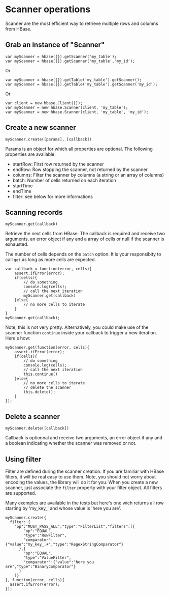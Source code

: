 
Scanner operations
==================

Scanner are the most efficient way to retrieve multiple rows and columns from HBase.

Grab an instance of "Scanner"
-----------------------------

	var myScanner = hbase({}).getScanner('my_table');
	var myScanner = hbase({}).getScanner('my_table','my_id');

Or

	var myScanner = hbase({}).getTable('my_table').getScanner();
	var myScanner = hbase({}).getTable('my_table').getScanner('my_id');

Or

	var client = new hbase.Client({});
	var myScanner = new hbase.Scanner(client, 'my_table');
	var myScanner = new hbase.Scanner(client, 'my_table', 'my_id');

Create a new scanner
--------------------

	myScanner.create([params], [callback])

Params is an object for which all properties are optional. The following properties are available:

-   startRow: First row returned by the scanner
-   endRow: Row stopping the scanner, not returned by the scanner
-   columns: Filter the scanner by columns (a string or an array of columns)
-   batch: Number of cells returned on each iteration
-   startTime
-   endTime
-   filter: see below for more informations

Scanning records
----------------

	myScanner.get(callback)

Retrieve the next cells from HBase. The callback is required and receive two arguments, an error object if any and a array of cells or null if the scanner is exhausted.

The number of cells depends on the `batch` option. It is your responsibity to call `get` as long as more cells are expected.
	
	var callback = function(error, cells){
		assert.ifError(error);
		if(cells){
			// do something
			console.log(cells);
			// call the next iteration
			myScanner.get(callback)
		}else{
			// no more cells to iterate
		}
	}
	myScanner.get(callback);

Note, this is not very pretty. Alternatively, you could make use of the scanner function `continue` inside your callback to trigger a new iteration. Here's how:
	
	myScanner.get(function(error, cells){
		assert.ifError(error);
		if(cells){
			// do something
			console.log(cells);
			// call the next iteration
			this.continue()
		}else{
			// no more cells to iterate
			// delete the scanner
			this.delete();
		}
	});

Delete a scanner
----------------

	myScanner.delete([callback])

Callback is optionnal and receive two arguments, an error object if any and a boolean indicating whether the scanner was removed or not.

Using filter
------------

Filter are defined during the scanner creation. If you are familiar with HBase filters, it will be real easy to use them. Note, you should not worry about encoding the values, the library will do it for you. When you create a new scanner, just associate the `filter` property with your filter object. All filters are supported.

Many exemples are available in the tests but here's one wich returns all row starting by 'my_key_' and whose value is 'here you are'.

	myScanner.create({
	  filter: {
		"op":"MUST_PASS_ALL","type":"FilterList","filters":[{
		    "op":"EQUAL",
		    "type":"RowFilter",
		    "comparator":{"value":"my_key_.+","type":"RegexStringComparator"}
		  },{
		    "op":"EQUAL",
		    "type":"ValueFilter",
		    "comparator":{"value":"here you are","type":"BinaryComparator"}
		  }
		]}
	}, function(error, cells){
	  assert.ifError(error);
	});

